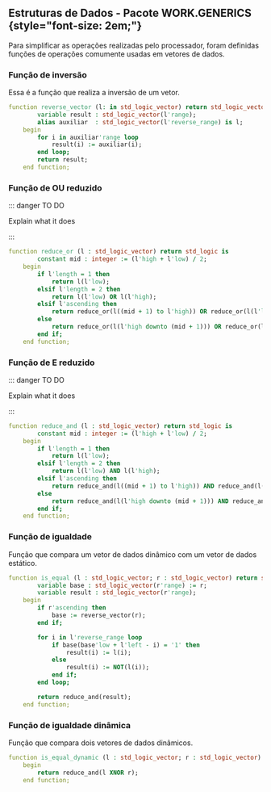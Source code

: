 ## Estruturas de Dados - Pacote WORK.GENERICS {style="font-size: 2em;"}

Para simplificar as operações realizadas pelo processador, foram definidas funções
de operações comumente usadas em vetores de dados.

### Função de inversão <Badge text="WORK.GENERICS.reverse_vector"/>

Essa é a função que realiza a inversão de um vetor.

```vhdl
function reverse_vector (l: in std_logic_vector) return std_logic_vector is
        variable result : std_logic_vector(l'range);
        alias auxiliar  : std_logic_vector(l'reverse_range) is l;
    begin
        for i in auxiliar'range loop
            result(i) := auxiliar(i);
        end loop;
        return result;
    end function;
```

### Função de OU reduzido <Badge text="WORK.GENERICS.reduce_or"/>

::: danger TO DO

Explain what it does

:::

```vhdl
function reduce_or (l : std_logic_vector) return std_logic is
        constant mid : integer := (l'high + l'low) / 2;
    begin
        if l'length = 1 then
            return l(l'low);
        elsif l'length = 2 then
            return l(l'low) OR l(l'high);
        elsif l'ascending then
            return reduce_or(l((mid + 1) to l'high)) OR reduce_or(l(l'low to mid));
        else
            return reduce_or(l(l'high downto (mid + 1))) OR reduce_or(l(mid downto l'low));
        end if;
    end function;
```

### Função de E reduzido <Badge text="WORK.GENERICS.reduce_and"/>

::: danger TO DO

Explain what it does

:::

```vhdl
function reduce_and (l : std_logic_vector) return std_logic is
        constant mid : integer := (l'high + l'low) / 2;
    begin
        if l'length = 1 then
            return l(l'low);
        elsif l'length = 2 then
            return l(l'low) AND l(l'high);
        elsif l'ascending then
            return reduce_and(l((mid + 1) to l'high)) AND reduce_and(l(l'low to mid));
        else
            return reduce_and(l(l'high downto (mid + 1))) AND reduce_and(l(mid downto l'low));
        end if;
    end function;
```

### Função de igualdade <Badge text="WORK.GENERICS.is_equal"/>

Função que compara um vetor de dados dinâmico com um vetor de dados estático.

```vhdl
function is_equal (l : std_logic_vector; r : std_logic_vector) return std_logic is
        variable base : std_logic_vector(r'range) := r;
        variable result : std_logic_vector(r'range);
    begin
        if r'ascending then
            base := reverse_vector(r);
        end if;

        for i in l'reverse_range loop
            if base(base'low + l'left - i) = '1' then
                result(i) := l(i);
            else
                result(i) := NOT(l(i));
            end if;
        end loop;

        return reduce_and(result);
    end function;
```

### Função de igualdade dinâmica <Badge text="WORK.GENERICS.is_equal"/>

Função que compara dois vetores de dados dinâmicos.

```vhdl
function is_equal_dynamic (l : std_logic_vector; r : std_logic_vector) return std_logic is
    begin
        return reduce_and(l XNOR r);
    end function;
```